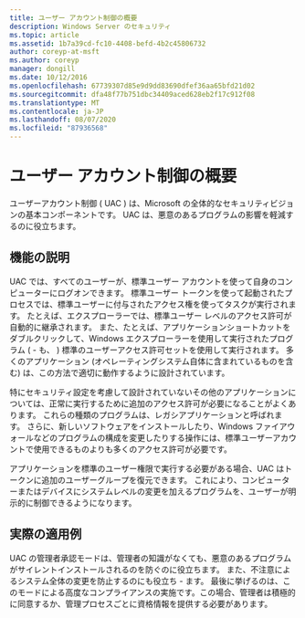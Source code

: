 ```yaml
---
title: ユーザー アカウント制御の概要
description: Windows Server のセキュリティ
ms.topic: article
ms.assetid: 1b7a39cd-fc10-4408-befd-4b2c45806732
author: coreyp-at-msft
ms.author: coreyp
manager: dongill
ms.date: 10/12/2016
ms.openlocfilehash: 67739307d85e9d9dd83690dfef36aa65bfd21d02
ms.sourcegitcommit: dfa48f77b751dbc34409aced628eb2f17c912f08
ms.translationtype: MT
ms.contentlocale: ja-JP
ms.lasthandoff: 08/07/2020
ms.locfileid: "87936568"
---
```

# <a name="user-account-control-overview"></a>ユーザー アカウント制御の概要
ユーザーアカウント制御 \( UAC \) は、Microsoft の全体的なセキュリティビジョンの基本コンポーネントです。  UAC は、悪意のあるプログラムの影響を軽減するのに役立ちます。

## <a name="feature-description"></a><a name="BKMK_OVER"></a>機能の説明
UAC では、すべてのユーザーが、標準ユーザー アカウントを使って自身のコンピューターにログオンできます。 標準ユーザー トークンを使って起動されたプロセスでは、標準ユーザーに付与されたアクセス権を使ってタスクが実行されます。 たとえば、エクスプローラーでは、標準ユーザー レベルのアクセス許可が自動的に継承されます。 また、たとえば、アプリケーションショートカットをダブルクリックして、Windows エクスプローラーを使用して実行されたプログラム \( \- も、 \) 標準のユーザーアクセス許可セットを使用して実行されます。 多くのアプリケーション (オペレーティングシステム自体に含まれているものを含む) は、この方法で適切に動作するように設計されています。

特にセキュリティ設定を考慮して設計されていないその他のアプリケーションについては、正常に実行するために追加のアクセス許可が必要になることがよくあります。 これらの種類のプログラムは、レガシアプリケーションと呼ばれます。 さらに、新しいソフトウェアをインストールしたり、Windows ファイアウォールなどのプログラムの構成を変更したりする操作には、標準ユーザーアカウントで使用できるものよりも多くのアクセス許可が必要です。

アプリケーションを標準のユーザー権限で実行する必要がある場合、UAC はトークンに追加のユーザーグループを復元できます。 これにより、コンピューターまたはデバイスにシステムレベルの変更を加えるプログラムを、ユーザーが明示的に制御できるようになります。

## <a name="practical-applications"></a><a name="BKMK_APP"></a>実際の適用例
UAC の管理者承認モードは、管理者の知識がなくても、悪意のあるプログラムがサイレントインストールされるのを防ぐのに役立ちます。 また、不注意によるシステム全体の変更を防止するのにも役立ち \- ます。 最後に挙げるのは、このモードによる高度なコンプライアンスの実施です。この場合、管理者は積極的に同意するか、管理プロセスごとに資格情報を提供する必要があります。



